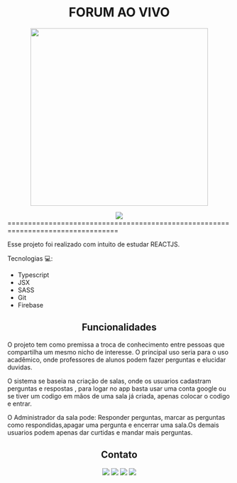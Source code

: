 <div align = "center">
    <h1>FORUM AO VIVO</h1>
</div>

<p align = "center" width = "100">
   <img width="400" height="400" src = "https://cdn-icons.flaticon.com/png/512/1183/premium/1183672.png?token=exp=1634152728~hmac=e19c864645706ea6852f0c161e52a58b" />
</p>

<div align="center">
    <img src="https://i.imgur.com/xpzHM70.png"</img> 
</div>
=================================================================================
<p>
Esse projeto foi realizado com intuito de estudar REACTJS.

 Tecnologias :computer::

 - Typescript
 - JSX
 - SASS
 - Git
 - Firebase
 
 <h2 align ="center"> Funcionalidades </h2>
   
O projeto tem como premissa a troca de conhecimento entre pessoas que compartilha um mesmo nicho de interesse. 
O principal uso seria para o uso acadêmico, onde professores de alunos podem fazer perguntas e elucidar duvidas.
 
O sistema se baseia na criação de salas, onde os usuarios cadastram perguntas e respostas , para logar no app
basta usar uma conta google ou se tiver um codigo em mãos de uma sala já criada, apenas colocar o codigo e 
entrar.
     
O Administrador da sala pode: Responder perguntas, marcar as perguntas como respondidas,apagar uma pergunta e
encerrar uma sala.Os demais usuarios podem apenas dar curtidas e mandar mais perguntas.



<h2 align="center"> Contato </h2>

  <div align ="center"> 
  <a href="https://instagram.com/guilhermefersilva" target="_blank"><img src="https://img.shields.io/badge/-Instagram-%23E4405F?style=for-the-badge&logo=instagram&logoColor=white" target="_blank"></a>
 <a href="https://discord.gg/Odiiin#0990" target="_blank"><img src="https://img.shields.io/badge/Discord-7289DA?style=for-the-badge&logo=discord&logoColor=white" target="_blank"></a> 
  <a href = "mailto:guilherme.sylva92@gmail.com"><img src="https://img.shields.io/badge/-Gmail-%23333?style=for-the-badge&logo=gmail&logoColor=white" target="_blank"></a>
  <a href="https://www.linkedin.com/in/guilherme-fernandes-3b46291a1/" target="_blank"><img src="https://img.shields.io/badge/-LinkedIn-%230077B5?style=for-the-badge&logo=linkedin&logoColor=white" target="_blank"></a> 
   
     
     
     
     
     
     
     
